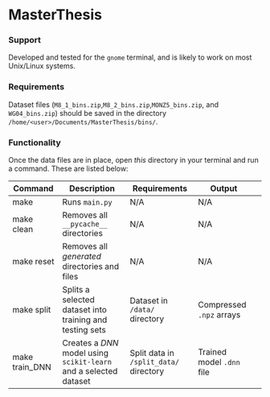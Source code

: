 # MasterThesis

### Support

Developed and tested for the `gnome` terminal, and is likely to work on most Unix/Linux systems.

### Requirements

Dataset files (`M8_1_bins.zip`,`M8_2_bins.zip`,`MONZ5_bins.zip`, and `WG04_bins.zip`) should be saved in the directory `/home/<user>/Documents/MasterThesis/bins/`.

### Functionality

Once the data files are in place, open *this* directory in your terminal and run a command.  These are listed below:

| Command        | Description                                                       | Requirements                           | Output                    |   |
|----------------|-------------------------------------------------------------------|----------------------------------------|---------------------------|---|
| make           | Runs `main.py`                                                    | N/A                                    | N/A                       |   |
| make clean     | Removes all `__pycache__` directories                             | N/A                                    | N/A                       |   |
| make reset     | Removes all *generated* directories and files                     | N/A                                    | N/A                       |   |
| make split     | Splits a selected dataset into training and testing sets          | Dataset in `/data/` directory          | Compressed `.npz` arrays  |   |
| make train_DNN | Creates a *DNN* model using `scikit-learn` and a selected dataset | Split data in `/split_data/` directory | Trained model `.dnn` file |   |
